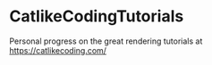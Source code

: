 # CatlikeCodingTutorials
Personal progress on the great rendering tutorials at https://catlikecoding.com/
